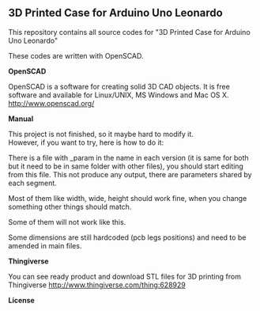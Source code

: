 3D Printed Case for Arduino Uno Leonardo
----------------------------------------


This repository contains all source codes for "3D Printed Case for Arduino Uno Leonardo"

These codes are written with OpenSCAD.

__OpenSCAD__

OpenSCAD is a software for creating solid 3D CAD objects.
It is free software and available for Linux/UNIX, MS Windows and Mac OS X.
http://www.openscad.org/

__Manual__

This project is not finished, so it maybe hard to modify it.  
However, if you want to try, here is how to do it:

There is a file with _param in the name in each version (it is same for both but it need to be in same folder with other files), you should start editing from this file. This not produce any output, there are parameters shared by each segment.

Most of them like width, wide, height should work fine, when you change something other things should match.

Some of them will not work like this.

Some dimensions are still hardcoded (pcb legs positions) and need to be amended in main files.

__Thingiverse__

You can see ready product and download STL files for 3D printing from Thingiverse http://www.thingiverse.com/thing:628929

__License__

